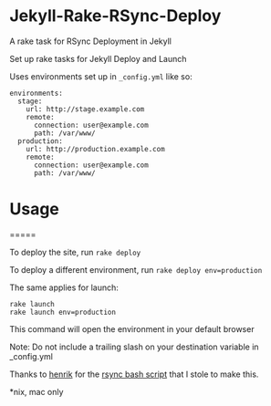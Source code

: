 Jekyll-Rake-RSync-Deploy
========================

A rake task for RSync Deployment in Jekyll

Set up rake tasks for Jekyll Deploy and Launch

Uses environments set up in `_config.yml` like so:

    environments:
      stage:
        url: http://stage.example.com
        remote:
          connection: user@example.com
          path: /var/www/
      production:
        url: http://production.example.com
        remote:
          connection: user@example.com
          path: /var/www/

Usage
=====
=====

To deploy the site, run `rake deploy`

To deploy a different environment, run `rake deploy env=production`

The same applies for launch:

    rake launch
    rake launch env=production

This command will open the environment in your default browser

Note: Do not include a trailing slash on your destination variable in _config.yml

Thanks to [henrik](https://github.com/henrik) for the [rsync bash script](https://github.com/henrik/henrik.nyh.se/blob/master/tasks/deploy) that I stole to make this.

*nix, mac only